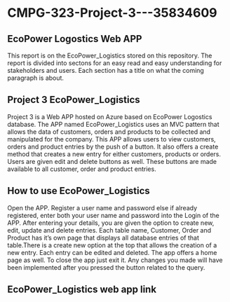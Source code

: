 # CMPG-323-Project-3---35834609

## EcoPower Logostics Web APP
This report is on the EcoPower_Logistics stored on this repository. The report is divided into sectons for an easy read and easy understanding for stakeholders and users. Each section has a title on what the coming paragraph is about.

## Project 3 EcoPower_Logistics
Project 3 is a Web APP hosted on Azure based on EcoPower Logostics database. The APP named EcoPower_Logistics uses an MVC pattern that allows the data of customers, orders and products to be collected and manipulated for the company. This APP allows users to view customers, orders and product entries by the push of a button. It also offers a create method that creates a new entry for either customers, products or orders. Users are given edit and delete buttons as well. These buttons are made available to all customer, order and product entries.

## How to use EcoPower_Logistics
Open the APP. Register a user name and password else if already registered, enter both your user name and password into the Login of the APP. After entering your details, you are given the option to create new, edit, update and delete entries. Each table name, Customer, Order and Product has it’s own page that displays all database entries of that table.There is a create new option at the top that allows the creation of a new entry. Each entry can be edited and deleted. The app offers a home page as well. To close the app just exit it. Any changes you made will have been implemented after you pressed the button related to the query.

## EcoPower_Logistics web app link
